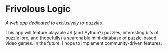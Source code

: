 # Frivolous Logic

_A web app dedicated to exclusively to puzzles._

This app will feature playable JS (and Python?) puzzles, interesting bits of puzzle lore, and (hopefully) a searchable mini-database of puzzle-based video games. In the future, I hope to implement community-driven features.
